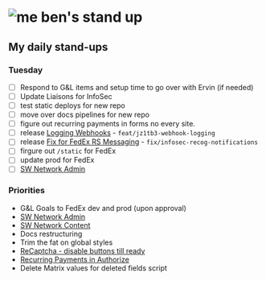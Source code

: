 # ![me](https://avatars2.githubusercontent.com/u/5232044?s=50&v=4) ben's stand up

## My daily stand-ups

### Tuesday

- [ ] Respond to G&L items and setup time to go over with Ervin (if needed)
- [ ] Update Liaisons for InfoSec
- [ ] test static deploys for new repo
- [ ] move over docs pipelines for new repo
- [ ] figure out recurring payments in forms no every site.
- [ ] release [Logging Webhooks](https://app.clickup.com/t/jz1tb3) - `feat/jz1tb3-webhook-logging`
- [ ] release [Fix for FedEx RS Messaging](https://projects.madebyspeak.com/#/tasks/17976133) - `fix/infosec-recog-notifications`
- [ ] firgure out `/static` for FedEx
- [ ] update prod for FedEx
- [ ] [SW Network Admin](https://app.clickup.com/8537154/v/l/li/54890360?pr=12760709)

### Priorities 
    
- G&L Goals to FedEx dev and prod (upon approval)
- [SW Network Admin](https://app.clickup.com/8537154/v/l/li/54890360?pr=12760709)
- [SW Network Content](https://app.clickup.com/8537154/v/l/li/54892353?pr=12760709)
- Docs restructuring
- Trim the fat on global styles
- [ReCaptcha - disable buttons till ready](https://projects.madebyspeak.com/#/tasks/17598281)
- [Recurring Payments in Authorize](https://projects.madebyspeak.com/#/tasks/16411534)
- Delete Matrix values for deleted fields script
